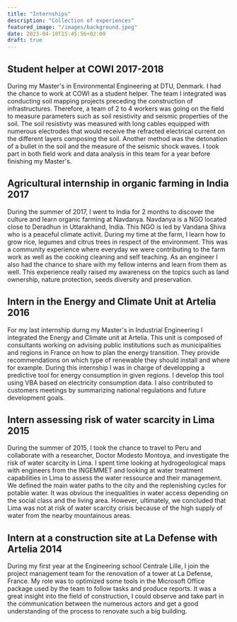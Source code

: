 ```yaml
---
title: "Internships"
description: "Collection of experiences"
featured_image: "/images/background.jpeg"
date: 2023-04-10T15:45:56+02:00
draft: true
---
```

## Student helper at COWI 2017-2018

During my Master's in Environmental Engineering at DTU, Denmark. I had the chance to work at COWI as a student helper. The team I integrated was conducting soil mapping projects preceding
 the construction of infrastructures. Therefore, a team of 2 to 4 workers was going on the field to measure parameters such as soil resistivity and seismic properties of the soil. The soil resistivty was
measured with long cables equipped with numerous electrodes that would receive the refracted electrical current on the different layers composing the soil. Another method was the detonation of a bullet in the 
soil and the measure of the seismic shock waves. I took part in both field work and data analysis in this team for a year before finishing my Master's.


## Agricultural internship in organic farming in India 2017

During the summer of 2017, I went to India for 2 months to discover the culture and learn organic farming at Navdanya. Navdanya is a NGO located close to Deradhun in Uttarakhand, India.
This NGO is led by Vandana Shiva who is a peaceful climate activit. During my time at the farm, I learn how to grow rice, legumes and citrus trees in respect of the environment. This was a community 
experience where everyday we were contributing to the farm work as well as the cooking cleaning and self teaching. As an engineer I also had the chance to share with my fellow interns and learn from them as well.
This experience really raised my awareness on the topics such as land ownership, nature protection, seeds diversity and preservation.

## Intern in the Energy and Climate Unit at Artelia 2016

For my last internship durng my Master's in Industrial Engineering I integrated the Energy and Climate unit at Artelia. This unit is composed of consultants working on advising
public institutions such as municipalities and regions in France on how to plan the energy transition. They provide recommendations on which type of renewable they should install and where
for example. During this internship I was in charge of developping a predictive tool for energy consumption in given regions. I develop this tool using VBA based on electricity consumption data.
I also contributed to customers meetings by summarizing national regulations and future development goals.


## Intern assessing risk of water scarcity in Lima 2015

During the summer of 2015, I took the chance to travel to Peru and collaborate with a researcher, Doctor Modesto Montoya, and investigate the risk of water scarcity in Lima.
I spent time looking at hydrogeological maps with engineers from the INGEMMET and looking at water treatment capabilities in Lima to assess the water ressource and their management.
We defined the main water paths to the city and the replenishing cycles for potable water. It was obvious the inequalities in water access depending on the social class and the living area.
However, ultimately, we concluded that Lima was not at risk of water scarcity crisis because of the high supply of water from the nearby mountainous areas.

## Intern at a construction site at La Defense with Artelia 2014

During my first year at the Engineering school Centrale Lille, I join the project management team for the renovation of a tower at La Defense, France.
My role was to optimized some tools in the Microsoft Office package used by the team to follow tasks and produce reports. It was a great insight into the field of construction, I could observe
and take part in the communication between the numerous actors and get a good understanding of the process to renovate such a big building.
